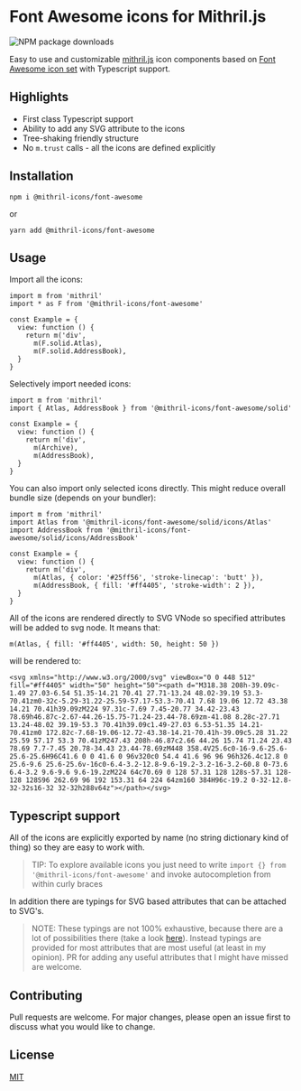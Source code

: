 # Font Awesome icons for Mithril.js

![NPM package downloads](https://img.shields.io/npm/dw/@mithril-icons/font-awesome?style=flat-square)

Easy to use and customizable [mithril.js](https://mithril.js.org/) icon components based on [Font Awesome icon set](https://fontawesome.com/) with Typescript support.

## Highlights
- First class Typescript support
- Ability to add any SVG attribute to the icons
- Tree-shaking friendly structure
- No `m.trust` calls - all the icons are defined explicitly

## Installation

```
npm i @mithril-icons/font-awesome
```
or
```
yarn add @mithril-icons/font-awesome
```
## Usage
Import all the icons:
```
import m from 'mithril'
import * as F from '@mithril-icons/font-awesome'

const Example = {
  view: function () {
    return m('div',
      m(F.solid.Atlas),
      m(F.solid.AddressBook),
  }
}
```
Selectively import needed icons:
```
import m from 'mithril'
import { Atlas, AddressBook } from '@mithril-icons/font-awesome/solid'

const Example = {
  view: function () {
    return m('div',
      m(Archive),
      m(AddressBook),
  }
}
```
You can also import only selected icons directly. This might reduce overall bundle size (depends on your bundler):
```
import m from 'mithril'
import Atlas from '@mithril-icons/font-awesome/solid/icons/Atlas'
import AddressBook from '@mithril-icons/font-awesome/solid/icons/AddressBook'

const Example = {
  view: function () {
    return m('div',
      m(Atlas, { color: '#25ff56', 'stroke-linecap': 'butt' }),
      m(AddressBook, { fill: '#ff4405', 'stroke-width': 2 }),
  }
}
```
All of the icons are rendered directly to SVG VNode so specified attributes will be added to svg node. It means that:
```
m(Atlas, { fill: '#ff4405', width: 50, height: 50 })
```
will be rendered to:
```
<svg xmlns="http://www.w3.org/2000/svg" viewBox="0 0 448 512" fill="#ff4405" width="50" height="50"><path d="M318.38 208h-39.09c-1.49 27.03-6.54 51.35-14.21 70.41 27.71-13.24 48.02-39.19 53.3-70.41zm0-32c-5.29-31.22-25.59-57.17-53.3-70.41 7.68 19.06 12.72 43.38 14.21 70.41h39.09zM224 97.31c-7.69 7.45-20.77 34.42-23.43 78.69h46.87c-2.67-44.26-15.75-71.24-23.44-78.69zm-41.08 8.28c-27.71 13.24-48.02 39.19-53.3 70.41h39.09c1.49-27.03 6.53-51.35 14.21-70.41zm0 172.82c-7.68-19.06-12.72-43.38-14.21-70.41h-39.09c5.28 31.22 25.59 57.17 53.3 70.41zM247.43 208h-46.87c2.66 44.26 15.74 71.24 23.43 78.69 7.7-7.45 20.78-34.43 23.44-78.69zM448 358.4V25.6c0-16-9.6-25.6-25.6-25.6H96C41.6 0 0 41.6 0 96v320c0 54.4 41.6 96 96 96h326.4c12.8 0 25.6-9.6 25.6-25.6v-16c0-6.4-3.2-12.8-9.6-19.2-3.2-16-3.2-60.8 0-73.6 6.4-3.2 9.6-9.6 9.6-19.2zM224 64c70.69 0 128 57.31 128 128s-57.31 128-128 128S96 262.69 96 192 153.31 64 224 64zm160 384H96c-19.2 0-32-12.8-32-32s16-32 32-32h288v64z"></path></svg>
```
## Typescript support
All of the icons are explicitly exported by name (no string dictionary kind of thing) so they are easy to work with.

> TIP: To explore available icons you just need to write `import {} from '@mithril-icons/font-awesome'` and invoke autocompletion from within curly braces 

In addition there are typings for SVG based attributes that can be attached to SVG's.

> NOTE: These typings are not 100% exhaustive, because there are a lot of possibilities there (take a look [here](https://developer.mozilla.org/en-US/docs/Web/SVG/Attribute)). Instead typings are provided for most attributes that are most useful (at least in my opinion). PR for adding any useful attributes that I might have missed are welcome.

## Contributing
Pull requests are welcome. For major changes, please open an issue first to discuss what you would like to change.

## License
[MIT](https://choosealicense.com/licenses/mit/)
